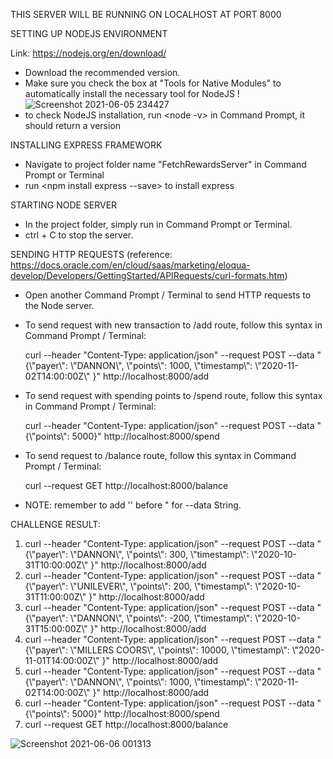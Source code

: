 THIS SERVER WILL BE RUNNING ON LOCALHOST AT PORT 8000

SETTING UP NODEJS ENVIRONMENT

Link: https://nodejs.org/en/download/ 

  - Download the recommended version.
  - Make sure you check the box at "Tools for Native Modules" to automatically install the necessary tool for NodeJS !
  ![Screenshot 2021-06-05 234427](https://user-images.githubusercontent.com/48262597/120916141-ab68e000-c65c-11eb-851c-8d3a5b8d75ad.png)
  - to check NodeJS installation, run <node -v> in Command Prompt, it should return a version


INSTALLING EXPRESS FRAMEWORK

  - Navigate to project folder name "FetchRewardsServer" in Command Prompt or Terminal
  - run <npm install express --save> to install express
  
 
STARTING NODE SERVER
  - In the project folder, simply run <node Server.js> in Command Prompt or Terminal.
  - ctrl + C to stop the server.
 
SENDING HTTP REQUESTS (reference: https://docs.oracle.com/en/cloud/saas/marketing/eloqua-develop/Developers/GettingStarted/APIRequests/curl-formats.htm)
  - Open another Command Prompt / Terminal to send HTTP requests to the Node server.
  
  - To send request with new transaction to /add route, follow this syntax in Command Prompt / Terminal:
  
    curl --header "Content-Type: application/json" --request POST --data "{\\"payer\\": \\"DANNON\\", \\"points\\": 1000, \\"timestamp\\": \\"2020-11-02T14:00:00Z\\" }" http://localhost:8000/add
  
  - To send request with spending points to /spend route, follow this syntax in Command Prompt / Terminal:
  
    curl --header "Content-Type: application/json" --request POST --data "{\\"points\\": 5000}" http://localhost:8000/spend
  
  - To send request to /balance route, follow this syntax in Command Prompt / Terminal:
  
    curl --request GET http://localhost:8000/balance
  
  - NOTE: remember to add '\' before " for --data String.
          
  
CHALLENGE RESULT:
  1. curl --header "Content-Type: application/json" --request POST --data "{\\"payer\\": \\"DANNON\\", \\"points\\": 300, \\"timestamp\\": \\"2020-10-31T10:00:00Z\\" }" http://localhost:8000/add
  2. curl --header "Content-Type: application/json" --request POST --data "{\\"payer\\": \\"UNILEVER\\", \\"points\\": 200, \\"timestamp\\": \\"2020-10-31T11:00:00Z\\" }" http://localhost:8000/add
  3. curl --header "Content-Type: application/json" --request POST --data "{\\"payer\\": \\"DANNON\\", \\"points\\": -200, \\"timestamp\\": \\"2020-10-31T15:00:00Z\\" }" http://localhost:8000/add
  4. curl --header "Content-Type: application/json" --request POST --data "{\\"payer\\": \\"MILLERS COORS\\", \\"points\\": 10000, \\"timestamp\\": \\"2020-11-01T14:00:00Z\\" }" http://localhost:8000/add
  5. curl --header "Content-Type: application/json" --request POST --data "{\\"payer\\": \\"DANNON\\", \\"points\\": 1000, \\"timestamp\\": \\"2020-11-02T14:00:00Z\\" }" http://localhost:8000/add
  6. curl --header "Content-Type: application/json" --request POST --data "{\\"points\\": 5000}" http://localhost:8000/spend
  7. curl --request GET http://localhost:8000/balance
  
  ![Screenshot 2021-06-06 001313](https://user-images.githubusercontent.com/48262597/120916128-99873d00-c65c-11eb-8363-ebc3fb228bcf.png)

    

